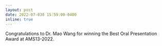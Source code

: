 ```yaml
---
layout: post
date: 2022-07-030 15:59:00-0400
inline: true
---
```


Congratulations to Dr. Mao Wang for winning the Best Oral Presentation Award at AMS13-2022.